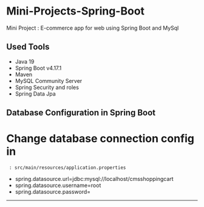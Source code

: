 # Mini-Projects-Spring-Boot
Mini Project : E-commerce app for web using Spring Boot and MySql 

Used Tools
---
- Java 19
- Spring Boot v4.17.1
- Maven 
- MySQL Community Server 
- Spring Security and roles
- Spring Data Jpa

Database Configuration in Spring Boot
---
# Change database connection config in
     : src/main/resources/application.properties
   * spring.datasource.url=jdbc:mysql://localhost/cmsshoppingcart
   * spring.datasource.username=root
   * spring.datasource.password=
---
